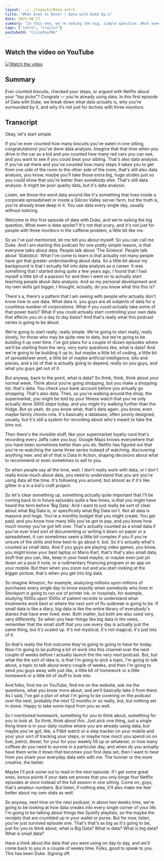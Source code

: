 ```yaml
---
layout: ../../layouts/Base.astro
title: "What Even Is Data? | Data with Duke Ep.1"
date: 2025-08-27
summary: "In this one, we’re asking the big, simple question: What even is data? Spoiler: you’ve been using it every single day, whether you realise it or not."
tags: ["intro", "trailer"]
youtubeId: "CjciqTea7Nk"
---
```

## Watch the video on YouTube
[![Watch the video](https://img.youtube.com/vi/CjciqTea7Nk/0.jpg)](https://www.youtube.com/watch?v=CjciqTea7Nk)

## Summary
Ever counted biscuits, checked your steps, or argued with Netflix about your “top picks”? Congrats — you’re already using data. In this first episode of Data with Duke, we break down what data actually is, why you’re surrounded by it, and why it’s not just for techies with three monitors.

## Transcript
Okay, let's start simple.

If you've ever counted how many biscuits you've eaten in one sitting, congratulations! you've done data analysis. Imagine that that time when you drive in the car as a kid and you counted how many red cars you can see, and you want to see if you could beat your sibling. That's also data analysis. If you've sat there and you've counted how many steps it takes you to get from one side of the room to the other side of the room, that's still also data analysis, you know, maybe you'll take those extra big, huge strides just so you could show that you're better than somebody else. That's still data analysis. It might be poor quality data, but it's data analysis.

Listen, we throw the word data around like it's something that lives inside a corporate spreadsheet or inside a Silicon Valley server farm, but the truth is, you're already knee deep in it. You use data every single day, usually without noticing.

Welcome to this first episode of data with Duke, and we're asking the big question, What even is data spoiler? It's not that scary, and it's not just for people with three monitors in the caffeine problem, a little bit like me.

So as I've just mentioned, let me tell you about myself. So you can call me Duke. And I am starting this podcast for one pretty simple reason, is that everyone talks about data. People talk about ‘The Science’. People talk about ‘Statistics’. What I've come to learn is that actually not many people have got that greater understanding about data. So a little bit about my background is that I actually fell into data analysis as a career. It was something that I started doing quite a few years ago, I found that I had myself a little bit of a passion for and then I went on to actually start teaching people about data analysis. And as my personal development and my own skills got bigger, I thought, actually, do you know what this this is?

There's a, there's a pattern that I am seeing with people who actually don't know how to use data. What data is. you guys are all subjects of data for a countless number of corporations. What if you could actually take some of that power back? What if you could actually start controlling your own data that affects you on a day to day basis? And that's really what this podcast series is going to be about.

We're going to start really, really simple. We're going to start really, really slowly, for those who may be quite new to data, but we're going to be building it up over time. I've got plans for a couple of dozen episodes where we'll be starting from the very, very early questions like, what is data? And we're going to be building it up to, but maybe a little bit of coding, a little bit of spreadsheet work, a little bit of maybe artificial intelligence, bits and pieces, and a lot of that is actually going to depend, really on you guys, and what you guys get out of it.

But anyway, back to the point, what is data? So think, think, think about your normal week. Think about you're going shopping, but you make a shopping list. that's data. You check your bank account before you actually go shopping. That's also data. Then, as you're walking around the shop; the supermarket, you might be told by your fitness watch that you've only actually done 3000 steps today, and you might try walking further than the fridge. But so yeah, do you know what, that's data again. you know, even maybe family chores rota. It's basically a database, often poorly designed, usually, but it's still a system for recording about who's meant to take the bins out.

Then there's the invisible stuff, like your supermarket loyalty card that's recording every Jaffa cake you buy. Google Maps knows everywhere that you have been sometimes better than you do. Netflix has figured out that you're re-watching the same three series instead of watching, discovering anything new. and all of that is Data In Action, shaping decisions about what to recommend or even sometimes to sell to you.

So when people say all the time, well, I don't really work with data, or I don't really know much about data, you need to understand that you are you're using data all the time. It's following you around, but almost as if it's like glitter in a in a kid's craft project.

So let's clear something up, something actually quite important that I'll be coming back to in future episodes quite a few times, is that you might have heard the term before ‘Big Data’. And I want to just really be sort of clear about what Big Data is, or specifically what Big Data isn't. Not all data is massive and huge. You're a monthly budget that you might create. You get paid, and you know how many bills you've got to pay, and you know how much money you've got left over. That's actually counted as a small data if you've ever tried sort of documenting or writing it down on paper or a spreadsheet, it can sometimes seem a little bit complex if you if you're unsure of the skills and how best to go about it, but. So it's actually what's counted as small data. And if you guys are playing video games, you know, you might know your best laptop or Mario Kart, that's that's also small data, stuff that you can, like, keep in your head maybe, or maybe even just jot down on a post it note, or a rudimentary financing program or an app on your mobile. But then when you zoom out and you start looking at the bigger picture, that's when you get into big data.

So imagine Amazon, for example, analyzing millions upon millions of purchases every single day to know exactly when somebody who lives in Stockport is going to run out of printer ink, or hospitals, for example, studying 1000s upon 1000s of patient records to understand what treatments work best or where the next sort of flu outbreak is going to be. If small data is like a diary, big data is like the entire library of everybody's diaries that have ever lived, ever. Both matter, but both are also used very, very differently. So when you hear things like big data in the news, remember that the small stuff that you use every day is actually just the same thing, but it's scaled up. It's not mystical, it's not magical, it's just lots of it.

So that's really the first outcome they're going to going to have for today. Now I'm going to be putting a bit of work into this channel over the next couple of weeks before I actually launch the the very next podcast. But, but what the the sort of idea is, is that I'm going to pick a topic, I'm going to talk about, a topic to talk about every couple of weeks, and then I'm going to send you guys away with just like, a little bit of homework or a little homework or a little bit of stuff to look into.

And folks, find me on YouTube, find me on the website, ask me the questions, what you know more about, and we'll basically take it from there. As I said, I've got a plan of what I'm going to be covering on the podcast over the next, probably the next 12 months or so really, but, but nothing set in stone. Happy to take some input from you as well.

So I mentioned homework, something for you to think about, something for you to look at. So think, think about this. Just pick one thing, just a single thing there is in your daily routine where you are already using data, but maybe you've got, like, a Fitbit watch or a step tracker on your mobile and your your sort of tracking your steps, or maybe how much you spend on on fuel, petrol, diesel, for your for your weekly fill up or whatever, or how many coffees do you need to survive in a particular day, and when do you actually have them write it down that becomes your first data set, then I want to hear from you share your everyday data sets with me. The funnier or the more creative, the better.

Maybe I'll pick some out to read in the next episode. If I get some great ones, bonus points if your data set proves that you only binge four Netflix episodes at once instead of the full season in one sitting. Come on, guys, that's amateur numbers. But listen, if nothing else, it'll also make me feel better about my own stats as well.

So anyway, next time on the next podcast, in about two weeks time, we're going to be looking at how data sneaks into every single corner of your life. I'm going to be talking about things like Spotify playlists, so the maybe the receipts that are crumbled up in your wallet or purse. But for now, listen, you've just survived episode one. That's that's as big as it's going to be, just for you to think about, what is Big Data? What is data? What is big data? What is small data?

Have a think about the data that you were using on day to day, and we'll come back to you in a couple of weeks time. Folks, good to speak to you. This has been Duke. Signing off.
